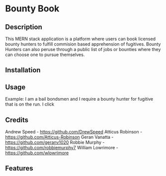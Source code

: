 # Bounty Book

## Description
This MERN stack application is a platform where users can book licensed bounty hunters to fulfill commision based apprehension of fugitives. Bounty Hunters can also peruse through a public list of jobs or bounties where they can choose one to pursue themselves.

## Installation

## Usage
Example: I am a bail bondsmen and I require a bounty hunter for fugitive that is on the run. I click
## Credits 
Andrew Speed - https://github.com/DrewSpeed
Atticus Robinson - https://github.com/Atticus-Robinson
Geran Vanatta - https://github.com/geranv1020
Robbie Murphy - https://github.com/robbiemurphy7
William Lowrimore - https://github.com/wlowrimore

## Features
